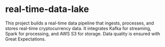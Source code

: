 # real-time-data-lake
This project builds a real-time data pipeline that ingests, processes, and stores real-time cryptocurrency data. It integrates Kafka for streaming, Spark for processing, and AWS S3 for storage. Data quality is ensured with Great Expectations.
